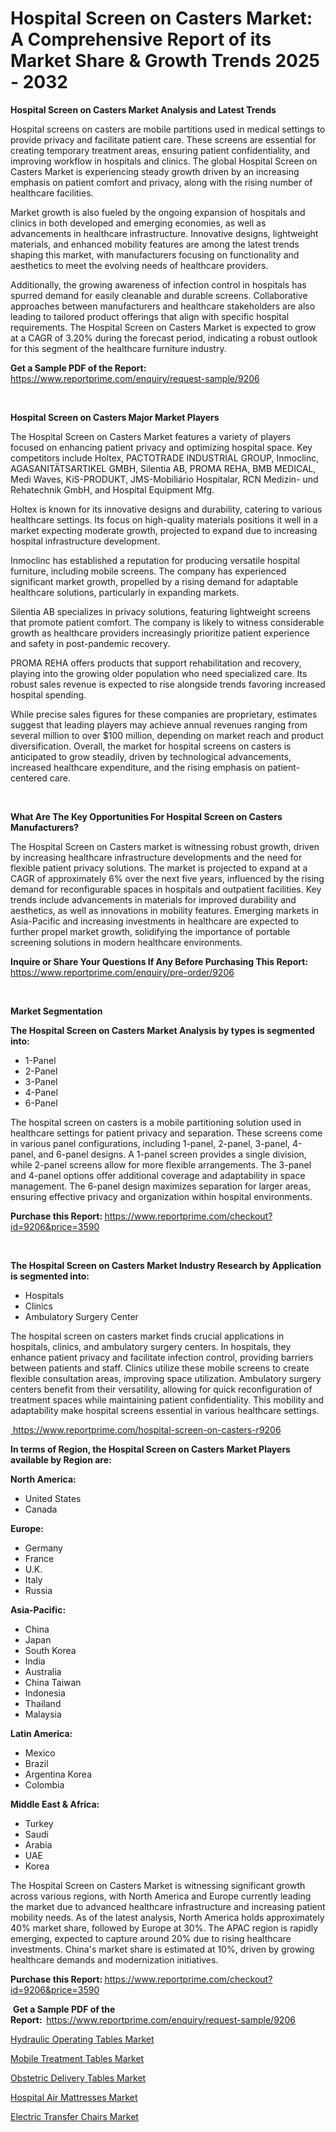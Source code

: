 <p><h1>Hospital Screen on Casters Market: A Comprehensive Report of its Market Share & Growth Trends 2025 - 2032</h1></p><p><strong>Hospital Screen on Casters Market Analysis and Latest Trends</strong></p>
<p><p>Hospital screens on casters are mobile partitions used in medical settings to provide privacy and facilitate patient care. These screens are essential for creating temporary treatment areas, ensuring patient confidentiality, and improving workflow in hospitals and clinics. The global Hospital Screen on Casters Market is experiencing steady growth driven by an increasing emphasis on patient comfort and privacy, along with the rising number of healthcare facilities.</p><p>Market growth is also fueled by the ongoing expansion of hospitals and clinics in both developed and emerging economies, as well as advancements in healthcare infrastructure. Innovative designs, lightweight materials, and enhanced mobility features are among the latest trends shaping this market, with manufacturers focusing on functionality and aesthetics to meet the evolving needs of healthcare providers.</p><p>Additionally, the growing awareness of infection control in hospitals has spurred demand for easily cleanable and durable screens. Collaborative approaches between manufacturers and healthcare stakeholders are also leading to tailored product offerings that align with specific hospital requirements. The Hospital Screen on Casters Market is expected to grow at a CAGR of 3.20% during the forecast period, indicating a robust outlook for this segment of the healthcare furniture industry.</p></p>
<p><strong>Get a Sample PDF of the Report:&nbsp;</strong> <a href="https://www.reportprime.com/enquiry/request-sample/9206?utm_campaign=2095&utm_medium=2&utm_source=Github&utm_content=ia&utm_term=20032025&utm_id=hospital-screen-on-casters">https://www.reportprime.com/enquiry/request-sample/9206</a></p>
<p>&nbsp;</p>
<p><strong>Hospital Screen on Casters Major Market Players</strong></p>
<p><p>The Hospital Screen on Casters Market features a variety of players focused on enhancing patient privacy and optimizing hospital space. Key competitors include Holtex, PACTOTRADE INDUSTRIAL GROUP, Inmoclinc, AGASANITÄTSARTIKEL GMBH, Silentia AB, PROMA REHA, BMB MEDICAL, Medi Waves, KiS-PRODUKT, JMS-Mobiliário Hospitalar, RCN Medizin- und Rehatechnik GmbH, and Hospital Equipment Mfg.</p><p>Holtex is known for its innovative designs and durability, catering to various healthcare settings. Its focus on high-quality materials positions it well in a market expecting moderate growth, projected to expand due to increasing hospital infrastructure development.</p><p>Inmoclinc has established a reputation for producing versatile hospital furniture, including mobile screens. The company has experienced significant market growth, propelled by a rising demand for adaptable healthcare solutions, particularly in expanding markets.</p><p>Silentia AB specializes in privacy solutions, featuring lightweight screens that promote patient comfort. The company is likely to witness considerable growth as healthcare providers increasingly prioritize patient experience and safety in post-pandemic recovery.</p><p>PROMA REHA offers products that support rehabilitation and recovery, playing into the growing older population who need specialized care. Its robust sales revenue is expected to rise alongside trends favoring increased hospital spending.</p><p>While precise sales figures for these companies are proprietary, estimates suggest that leading players may achieve annual revenues ranging from several million to over $100 million, depending on market reach and product diversification. Overall, the market for hospital screens on casters is anticipated to grow steadily, driven by technological advancements, increased healthcare expenditure, and the rising emphasis on patient-centered care.</p></p>
<p>&nbsp;</p>
<p><strong>What Are The Key Opportunities For Hospital Screen on Casters Manufacturers?</strong></p>
<p><p>The Hospital Screen on Casters market is witnessing robust growth, driven by increasing healthcare infrastructure developments and the need for flexible patient privacy solutions. The market is projected to expand at a CAGR of approximately 6% over the next five years, influenced by the rising demand for reconfigurable spaces in hospitals and outpatient facilities. Key trends include advancements in materials for improved durability and aesthetics, as well as innovations in mobility features. Emerging markets in Asia-Pacific and increasing investments in healthcare are expected to further propel market growth, solidifying the importance of portable screening solutions in modern healthcare environments.</p></p>
<p><strong>Inquire or Share Your Questions If Any Before Purchasing This Report:</strong> <a href="https://www.reportprime.com/enquiry/pre-order/9206?utm_campaign=2095&utm_medium=2&utm_source=Github&utm_content=ia&utm_term=20032025&utm_id=hospital-screen-on-casters">https://www.reportprime.com/enquiry/pre-order/9206</a></p>
<p>&nbsp;</p>
<p><strong>Market Segmentation</strong></p>
<p><strong>The Hospital Screen on Casters Market Analysis by types is segmented into:</strong></p>
<p><ul><li>1-Panel</li><li>2-Panel</li><li>3-Panel</li><li>4-Panel</li><li>6-Panel</li></ul></p>
<p><p>The hospital screen on casters is a mobile partitioning solution used in healthcare settings for patient privacy and separation. These screens come in various panel configurations, including 1-panel, 2-panel, 3-panel, 4-panel, and 6-panel designs. A 1-panel screen provides a single division, while 2-panel screens allow for more flexible arrangements. The 3-panel and 4-panel options offer additional coverage and adaptability in space management. The 6-panel design maximizes separation for larger areas, ensuring effective privacy and organization within hospital environments.</p></p>
<p><strong>Purchase this Report:&nbsp;</strong><a href="https://www.reportprime.com/checkout?id=9206&price=3590&utm_campaign=2095&utm_medium=2&utm_source=Github&utm_content=ia&utm_term=20032025&utm_id=hospital-screen-on-casters">https://www.reportprime.com/checkout?id=9206&price=3590</a></p>
<p>&nbsp;</p>
<p><strong>The Hospital Screen on Casters Market Industry Research by Application is segmented into:</strong></p>
<p><ul><li>Hospitals</li><li>Clinics</li><li>Ambulatory Surgery Center</li></ul></p>
<p><p>The hospital screen on casters market finds crucial applications in hospitals, clinics, and ambulatory surgery centers. In hospitals, they enhance patient privacy and facilitate infection control, providing barriers between patients and staff. Clinics utilize these mobile screens to create flexible consultation areas, improving space utilization. Ambulatory surgery centers benefit from their versatility, allowing for quick reconfiguration of treatment spaces while maintaining patient confidentiality. This mobility and adaptability make hospital screens essential in various healthcare settings.</p></p>
<p><a href="https://www.reportprime.com/hospital-screen-on-casters-r9206?utm_campaign=2095&utm_medium=2&utm_source=Github&utm_content=ia&utm_term=20032025&utm_id=hospital-screen-on-casters">&nbsp;https://www.reportprime.com/hospital-screen-on-casters-r9206</a></p>
<p><strong>In terms of Region, the Hospital Screen on Casters Market Players available by Region are:</strong></p>
<p>
    <p> <strong> North America: </strong>
        <ul>
            <li>United States</li>
            <li>Canada</li>
        </ul>
        </p> 
    <p> <strong> Europe: </strong>
        <ul>
            <li>Germany</li>
            <li>France</li>
            <li>U.K.</li>
            <li>Italy</li>
            <li>Russia</li>
        </ul>
        </p> 
    <p> <strong> Asia-Pacific: </strong>
        <ul>
            <li>China</li>
            <li>Japan</li>
            <li>South Korea</li>
            <li>India</li>
            <li>Australia</li>
            <li>China Taiwan</li>
            <li>Indonesia</li>
            <li>Thailand</li>
            <li>Malaysia</li>
        </ul>
        </p> 
    <p> <strong> Latin America: </strong>
        <ul>
            <li>Mexico</li>
            <li>Brazil</li>
            <li>Argentina Korea</li>
            <li>Colombia</li>
        </ul>
        </p> 
    <p> <strong> Middle East & Africa: </strong>
        <ul>
            <li>Turkey</li>
            <li>Saudi</li>
            <li>Arabia</li>
            <li>UAE</li>
            <li>Korea</li>
        </ul>
    </p>
    </p>
<p><p>The Hospital Screen on Casters Market is witnessing significant growth across various regions, with North America and Europe currently leading the market due to advanced healthcare infrastructure and increasing patient mobility needs. As of the latest analysis, North America holds approximately 40% market share, followed by Europe at 30%. The APAC region is rapidly emerging, expected to capture around 20% due to rising healthcare investments. China's market share is estimated at 10%, driven by growing healthcare demands and modernization initiatives.</p></p>
<p><strong>Purchase this Report: </strong><a href="https://www.reportprime.com/checkout?id=9206&price=3590&utm_campaign=2095&utm_medium=2&utm_source=Github&utm_content=ia&utm_term=20032025&utm_id=hospital-screen-on-casters">https://www.reportprime.com/checkout?id=9206&price=3590</a></p>
<p>&nbsp;<strong>Get a Sample PDF of the Report:&nbsp;&nbsp;</strong><a href="https://www.reportprime.com/enquiry/request-sample/9206?utm_campaign=2095&utm_medium=2&utm_source=Github&utm_content=ia&utm_term=20032025&utm_id=hospital-screen-on-casters">https://www.reportprime.com/enquiry/request-sample/9206</a></p>
<p><strong></strong></p>
<p><p><a href="https://github.com/shamprenadw7/Market-Research-Report-List-1/blob/main/hydraulic-operating-tables-market.md?utm_campaign=2095&utm_medium=2&utm_source=Github&utm_content=ia&utm_term=20032025&utm_id=hospital-screen-on-casters">Hydraulic Operating Tables Market</a></p><p><a href="https://github.com/mauripalmi/Market-Research-Report-List-6/blob/main/mobile-treatment-tables-market.md?utm_campaign=2095&utm_medium=2&utm_source=Github&utm_content=ia&utm_term=20032025&utm_id=hospital-screen-on-casters">Mobile Treatment Tables Market</a></p><p><a href="https://github.com/gulaimolin/Market-Research-Report-List-7/blob/main/obstetric-delivery-tables-market.md?utm_campaign=2095&utm_medium=2&utm_source=Github&utm_content=ia&utm_term=20032025&utm_id=hospital-screen-on-casters">Obstetric Delivery Tables Market</a></p><p><a href="https://github.com/abararybar2x/Market-Research-Report-List-1/blob/main/hospital-air-mattresses-market.md?utm_campaign=2095&utm_medium=2&utm_source=Github&utm_content=ia&utm_term=20032025&utm_id=hospital-screen-on-casters">Hospital Air Mattresses Market</a></p><p><a href="https://github.com/estaykaleslo/Market-Research-Report-List-1/blob/main/electric-transfer-chairs-market.md?utm_campaign=2095&utm_medium=2&utm_source=Github&utm_content=ia&utm_term=20032025&utm_id=hospital-screen-on-casters">Electric Transfer Chairs Market</a></p></p>